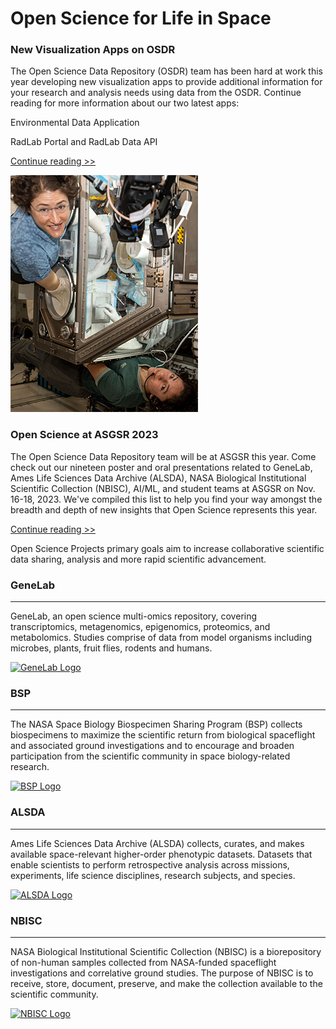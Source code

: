 # Open Science for Life in Space

### New Visualization Apps on OSDR

The Open Science Data Repository (OSDR) team has been hard at work this year developing new visualization apps to provide additional information for your research and analysis needs using data from the OSDR. Continue reading for more information about our two latest apps:

Environmental Data Application

RadLab Portal and RadLab Data API

[Continue reading >>](broken-reference)

![Picture of an astronaut on ISS performing a biology experiment.](.gitbook/assets/iss.png)

### Open Science at ASGSR 2023

The Open Science Data Repository team will be at ASGSR this year. Come check out our nineteen poster and oral presentations related to GeneLab, Ames Life Sciences Data Archive (ALSDA), NASA Biological Institutional Scientific Collection (NBISC), AI/ML, and student teams at ASGSR on Nov. 16-18, 2023. We've compiled this list to help you find your way amongst the breadth and depth of new insights that Open Science represents this year.

[Continue reading >>](broken-reference)

Open Science Projects primary goals aim to increase collaborative scientific data sharing, analysis and more rapid scientific advancement.

### GeneLab

***

GeneLab, an open science multi-omics repository, covering transcriptomics, metagenomics, epigenomics, proteomics, and metabolomics. Studies comprise of data from model organisms including microbes, plants, fruit flies, rodents and humans.

[![GeneLab Logo](.gitbook/assets/genelab\_patch.png)](https://genelab.nasa.gov/about)

### BSP

***

The NASA Space Biology Biospecimen Sharing Program (BSP) collects biospecimens to maximize the scientific return from biological spaceflight and associated ground investigations and to encourage and broaden participation from the scientific community in space biology-related research.

[![BSP Logo](.gitbook/assets/bsp\_patch.png)](https://science.nasa.gov/biological-physical/space-biology-biospecimen-sharing-program)

### ALSDA

***

Ames Life Sciences Data Archive (ALSDA) collects, curates, and makes available space-relevant higher-order phenotypic datasets. Datasets that enable scientists to perform retrospective analysis across missions, experiments, life science disciplines, research subjects, and species.

[![ALSDA Logo](.gitbook/assets/alsda\_patch.png)](broken-reference)

### NBISC

***

NASA Biological Institutional Scientific Collection (NBISC) is a biorepository of non-human samples collected from NASA-funded spaceflight investigations and correlative ground studies. The purpose of NBISC is to receive, store, document, preserve, and make the collection available to the scientific community.

[![NBISC Logo](.gitbook/assets/nbisc\_patch.png)](broken-reference)
